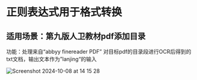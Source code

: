 # 正则表达式用于格式转换
适用场景：第九版人卫教材pdf添加目录
---
功能：处理来自“abbyy finereader PDF” 对目标pdf的目录段进行OCR后得到的txt文档，输出文本作为”lanjing“的输入

![Screenshot 2024-10-08 at 14 15 28](https://github.com/user-attachments/assets/479f8404-e75c-4da9-92e3-4f517dee405f)
